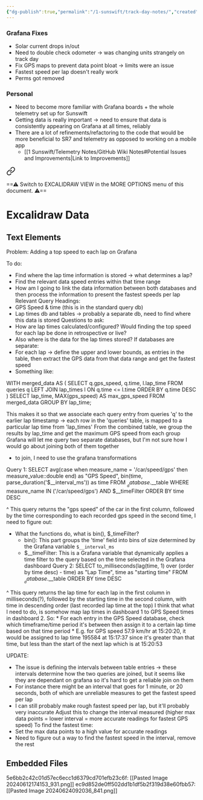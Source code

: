 ```yaml
---
{"dg-publish":true,"permalink":"/1-sunswift/track-day-notes/","created":"2024-07-02T20:49:04.606+10:00","updated":"2024-07-23T23:10:40.607+10:00"}
---
```


### Grafana Fixes
- Solar current drops in/out
- Need to double check odometer -> was changing units strangely on track day
- Fix GPS maps to prevent data point bloat -> limits were an issue
- Fastest speed per lap doesn't really work
- Perms got removed

### Personal
- Need to become more familiar with Grafana boards + the whole telemetry set up for Sunswift
- Getting data is really important -> need to ensure that data is consistently appearing on Grafana at all times, reliably
- There are a lot of refinements/refactoring to the code that would be more beneficial to SR7 and telemetry as opposed to working on a mobile app 
	- [[1 Sunswift/Telemetry Notes/GitHub Wiki Notes#Potential Issues and Improvements\|Link to Improvements]]


<div class="transclusion internal-embed is-loaded"><a class="markdown-embed-link" href="/1-sunswift/sunswift-fastest-lap-speed/" aria-label="Open link"><svg xmlns="http://www.w3.org/2000/svg" width="24" height="24" viewBox="0 0 24 24" fill="none" stroke="currentColor" stroke-width="2" stroke-linecap="round" stroke-linejoin="round" class="svg-icon lucide-link"><path d="M10 13a5 5 0 0 0 7.54.54l3-3a5 5 0 0 0-7.07-7.07l-1.72 1.71"></path><path d="M14 11a5 5 0 0 0-7.54-.54l-3 3a5 5 0 0 0 7.07 7.07l1.71-1.71"></path></svg></a><div class="markdown-embed">




==⚠  Switch to EXCALIDRAW VIEW in the MORE OPTIONS menu of this document. ⚠==

# Excalidraw Data
## Text Elements
Problem: Adding a top speed to each lap on Grafana

To do:
* Find where the lap time information is stored -> what determines a lap?
* Find the relevant data speed entries within that time range
* How am I going to link the data information between both databases and then process the 
  information to present the fastest speeds per lap 
Relevant Query Headings:
* GPS Speed & time (this is in the standard query db)
* Lap times db and tables -> probably a separate db, need to find where this data is stored 
Questions to ask:
* How are lap times calculated/configured? Would finding the top speed for each lap be done in retrospective or live?
* Also where is the data for the lap times stored? 
If databases are separate:
* For each lap -> define the upper and lower bounds, as entries in the table, then extract the GPS data from that data range and get the fastest speed
* Something like:

WITH merged_data AS (
    SELECT 
        q.gps_speed,
        q.time,
        l.lap_time
    FROM 
        queries q
    LEFT JOIN 
        lap_times l 
    ON 
        q.time <= l.time
    ORDER BY 
        q.time DESC
)
SELECT 
    lap_time,
    MAX(gps_speed) AS max_gps_speed
FROM 
    merged_data
GROUP BY 
    lap_time;

 
This makes it so that we associate each query entry from queries 'q' to the earlier lap timestamp -> each row in
the 'queries' table, is mapped to a particular lap time
from 'lap_times' 
From the combined table, we group the results by lap_time and get the maximum GPS speed from each group 
Grafana will let me query two separate databases, but I'm not sure
how I would go about joining both of them together
* to join, I need to use the grafana transformations
 
Query 1:
SELECT 
    avg(case when measure_name = '/car/speed/gps' then measure_value::double end) as "GPS Speed",
    bin(time, parse_duration('$__interval_ms')) as time 
FROM 
    $__database.$__table 
WHERE 
    measure_name IN ('/car/speed/gps') 
    AND $__timeFilter
ORDER BY 
    time DESC

^ This query returns the "gps speed" of the car in the first column, followed by the time corresponding to each recorded gps speed in the second time, I need to figure out:
* What the functions do, what is bin(), $_timeFilter?
    * bin(): This part groups the 'time' field into bins of size determined by the Grafana variable `$__interval_ms`
    * $__timeFilter: This is a Grafana variable that dynamically applies a time filter to the query based on the time selected in the Grafana dashboard 
Query 2:
SELECT 
  to_milliseconds(lag(time, 1) over (order by time desc) - time) as "Lap Time", 
  time as "starting time"
FROM $__database.$__table
ORDER BY 
  time DESC


^ This query returns the lap time for each lap in the first column in milliseconds(?), followed by the starting time in the second column, with time in descending order (last recorded lap time at the top) 
I think that what I need to do, is somehow map lap times in dashboard 1 to GPS Speed times in dashboard 2. So:
    * For each entry in the GPS Speed database, check which timeframe/time period it's between then assign it to a certain lap time based on that time period
    * E.g. for GPS speed 57.9 km/hr at 15:20:20, it would be assigned to lap time 195584 at 15:17:37 since it's greater than that time, but less than the start of the next lap which is at 15:20:53


UPDATE:
* The issue is defining the intervals between table entries -> these intervals determine how the two queries are joined, but it seems like they are dependant on grafana so it's hard to get a reliable join on them
* For instance there might be an interval that goes for 1 minute, or 20 seconds, both of which are unreliable measures to get the fastest speed per lap
* I can still probably make rough fastest speed per lap, but it'll probably very inaccurate 
Adjust this to change the interval measured
(higher max data points = lower interval = more accurate readings for fastest GPS speed) 
To find the fastest time:
* Set the max data points to a high value for accurate readings
* Need to figure out a way to find the fastest speed in the interval, remove the rest 
## Embedded Files
5e6bb2c42c01d57ec6ecc1d6379cd701efb23c6f: [[Pasted Image 20240612174153_931.png]]
ec9d852de0ff502dd1b1df5b2f319d38e60fbb57: [[Pasted Image 20240624092036_841.png]]



</div></div>
